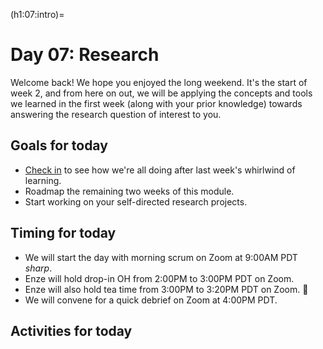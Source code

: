 (h1:07:intro)=
# Day 07: Research

Welcome back! 
We hope you enjoyed the long weekend.
It's the start of week 2, and from here on out, we will be applying the concepts and tools we learned in the first week (along with your prior knowledge) towards answering the research question of interest to you.



## Goals for today

- [Check in](https://forms.gle/dtgH9RZcLvHkaDyEA) to see how we're all doing after last week's whirlwind of learning.
- Roadmap the remaining two weeks of this module.
- Start working on your self-directed research projects.



## Timing for today

- We will start the day with morning scrum on Zoom at 9:00AM PDT _sharp_.
- Enze will hold drop-in OH from 2:00PM to 3:00PM PDT on Zoom.
- Enze will also hold tea time from 3:00PM to 3:20PM PDT on Zoom. 🍵
- We will convene for a quick debrief on Zoom at 4:00PM PDT.



## Activities for today

```{tableofcontents}
```